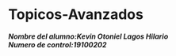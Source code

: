 # Topicos-Avanzados
_**Nombre del alumno:Kevin Otoniel Lagos Hilario**_  
_**Numero de control:19100202**_
